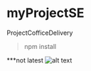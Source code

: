 # myProjectSE
ProjectCofficeDelivery


> npm install


***not latest 
![alt text](http://url/to/img.png)
